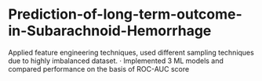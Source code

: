 # Prediction-of-long-term-outcome-in-Subarachnoid-Hemorrhage
Applied feature engineering techniques, used different sampling techniques due to highly imbalanced dataset. · Implemented 3 ML models and compared performance on the basis of ROC-AUC score
